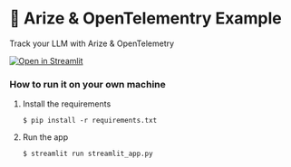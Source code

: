 # 🎈 Arize & OpenTelementry Example

Track your LLM with Arize & OpenTelemetry

[![Open in Streamlit](https://static.streamlit.io/badges/streamlit_badge_black_white.svg)](https://arize-opentelemetry.streamlit.app/)

### How to run it on your own machine

1. Install the requirements

   ```
   $ pip install -r requirements.txt
   ```

2. Run the app

   ```
   $ streamlit run streamlit_app.py
   ```
